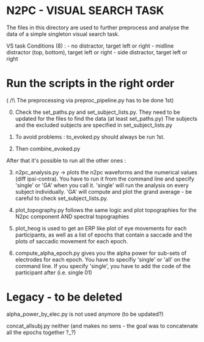 # N2PC - VISUAL SEARCH TASK

The files in this directory are used to further preprocess and analyse the data of a simple singleton visual search task. 

VS task Conditions (8) : - no distractor, target left or right
                         - midline distractor (top, bottom), target left or right
                         - side distractor, target left or right

# Run the scripts in the right order

( /!\ The preprocessing via preproc_pipeline.py has to be done 1st)

0. Check the set_paths.py and set_subject_lists.py. They need to be updated for the files to find the data (at least set_paths.py)
The subjects and the excluded subjects are specified in set_subject_lists.py

1. To avoid problems : to_evoked.py should always be run 1st. 
2. Then combine_evoked.py

After that it's possible to run all the other ones :

3. n2pc_analysis.py -> plots the n2pc waveforms and the numerical values (diff ipsi-contra). You have to run it from the command line and specify 'single' or 'GA' when you call it. 'single' will run the analysis on every subject individually. 'GA' will compute and plot the grand average - be careful to check set_subject_lists.py. 

4. plot_topography.py follows the same logic and plot topographies for the N2pc component AND spectral topographies

5. plot_heog is used to get an ERP like plot of eye movements for each participants, as well as a list of epochs that contain a saccade and the plots of saccadic movement for each epoch. 

6. compute_alpha_epoch.py gives you the alpha power for sub-sets of electrodes for each epoch. You have to specifiy 'single' or 'all' on the command line. If you specify 'single', you have to add the code of the participant after (i.e. single 01)

# Legacy - to be deleted

alpha_power_by_elec.py is not used anymore (to be updated?)

concat_allsubj.py neither (and makes no sens - the goal was to concatenate all the epochs together ?_?)
